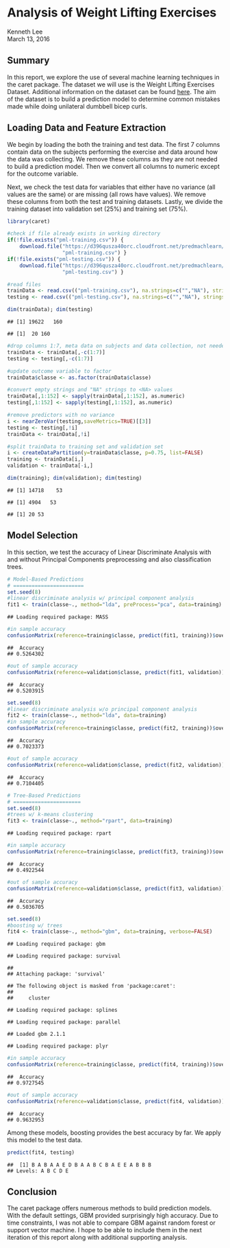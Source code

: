 # Analysis of Weight Lifting Exercises
Kenneth Lee  
March 13, 2016  

## Summary

In this report, we explore the use of several machine learning techniques in the caret package.  The dataset we will use is the Weight Lifting Exercises Dataset.  Additional information on the dataset can be found <a href="http://groupware.les.inf.puc-rio.br/har">here</a>.  The aim of the dataset is to build a prediction model to determine common mistakes made while doing unilateral dumbbell bicep curls.

## Loading Data and Feature Extraction

We begin by loading the both the training and test data.  The first 7 columns contain data on the subjects performing the exercise and data around how the data was collecting.  We remove these columns as they are not needed to build a prediction model.  Then we convert all columns to numeric except for the outcome variable.

Next, we check the test data for variables that either have no variance (all values are the same) or are missing (all rows have <NA> values).  We remove these columns from both the test and training datasets.  Lastly, we divide the training dataset into validation set (25%) and training set (75%).


```r
library(caret)

#check if file already exists in working directory
if(!file.exists("pml-training.csv")) {
    download.file("https://d396qusza40orc.cloudfront.net/predmachlearn/pml-training.csv",
                  "pml-training.csv") }
if(!file.exists("pml-testing.csv")) {
    download.file("https://d396qusza40orc.cloudfront.net/predmachlearn/pml-testing.csv",
                  "pml-testing.csv") }

#read files
trainData <- read.csv(("pml-training.csv"), na.strings=c("","NA"), stringsAsFactors=FALSE)
testing <- read.csv(("pml-testing.csv"), na.strings=c("","NA"), stringsAsFactors=FALSE)

dim(trainData); dim(testing)
```

```
## [1] 19622   160
```

```
## [1]  20 160
```

```r
#drop columns 1:7, meta data on subjects and data collection, not needed as predictors
trainData <- trainData[,-c(1:7)]
testing <- testing[,-c(1:7)]

#update outcome variable to factor
trainData$classe <- as.factor(trainData$classe)

#convert empty strings and "NA" strings to <NA> values
trainData[,1:152] <- sapply(trainData[,1:152], as.numeric)
testing[,1:152] <- sapply(testing[,1:152], as.numeric)

#remove predictors with no variance
i <- nearZeroVar(testing,saveMetrics=TRUE)[[3]]
testing <- testing[,!i]
trainData <- trainData[,!i]

#split trainData to training set and validation set
i <- createDataPartition(y=trainData$classe, p=0.75, list=FALSE)
training <- trainData[i,]
validation <- trainData[-i,]

dim(training); dim(validation); dim(testing)
```

```
## [1] 14718    53
```

```
## [1] 4904   53
```

```
## [1] 20 53
```

## Model Selection

In this section, we test the accuracy of Linear Discriminate Analysis with and without Principal Components preprocessing and also classification trees.


```r
# Model-Based Predictions
# =======================
set.seed(8)
#linear discriminate analysis w/ principal component analysis
fit1 <- train(classe~., method="lda", preProcess="pca", data=training)
```

```
## Loading required package: MASS
```

```r
#in sample accuracy
confusionMatrix(reference=training$classe, predict(fit1, training))$overall["Accuracy"]
```

```
##  Accuracy 
## 0.5264302
```

```r
#out of sample accuracy
confusionMatrix(reference=validation$classe, predict(fit1, validation))$overall["Accuracy"]
```

```
##  Accuracy 
## 0.5203915
```

```r
set.seed(8)
#linear discriminate analysis w/o principal component analysis
fit2 <- train(classe~., method="lda", data=training)
#in sample accuracy
confusionMatrix(reference=training$classe, predict(fit2, training))$overall["Accuracy"]
```

```
##  Accuracy 
## 0.7023373
```

```r
#out of sample accuracy
confusionMatrix(reference=validation$classe, predict(fit2, validation))$overall["Accuracy"]
```

```
##  Accuracy 
## 0.7104405
```

```r
# Tree-Based Predictions
# ======================
set.seed(8)
#trees w/ k-means clustering
fit3 <- train(classe~., method="rpart", data=training)
```

```
## Loading required package: rpart
```

```r
#in sample accuracy
confusionMatrix(reference=training$classe, predict(fit3, training))$overall["Accuracy"]
```

```
##  Accuracy 
## 0.4922544
```

```r
#out of sample accuracy
confusionMatrix(reference=validation$classe, predict(fit3, validation))$overall["Accuracy"]
```

```
##  Accuracy 
## 0.5036705
```

```r
set.seed(8)
#boosting w/ trees
fit4 <- train(classe~., method="gbm", data=training, verbose=FALSE)
```

```
## Loading required package: gbm
```

```
## Loading required package: survival
```

```
## 
## Attaching package: 'survival'
```

```
## The following object is masked from 'package:caret':
## 
##     cluster
```

```
## Loading required package: splines
```

```
## Loading required package: parallel
```

```
## Loaded gbm 2.1.1
```

```
## Loading required package: plyr
```

```r
#in sample accuracy
confusionMatrix(reference=training$classe, predict(fit4, training))$overall["Accuracy"]
```

```
##  Accuracy 
## 0.9727545
```

```r
#out of sample accuracy
confusionMatrix(reference=validation$classe, predict(fit4, validation))$overall["Accuracy"]
```

```
##  Accuracy 
## 0.9632953
```

Among these models, boosting provides the best accuracy by far.  We apply this model to the test data.


```r
predict(fit4, testing)
```

```
##  [1] B A B A A E D B A A B C B A E E A B B B
## Levels: A B C D E
```

## Conclusion

The caret package offers numerous methods to build prediction models.  With the default settings, GBM provided surprisingly high accuracy. Due to time constraints, I was not able to compare GBM against random forest or support vector machine. I hope to be able to include them in the next iteration of this report along with additional supporting analysis.
